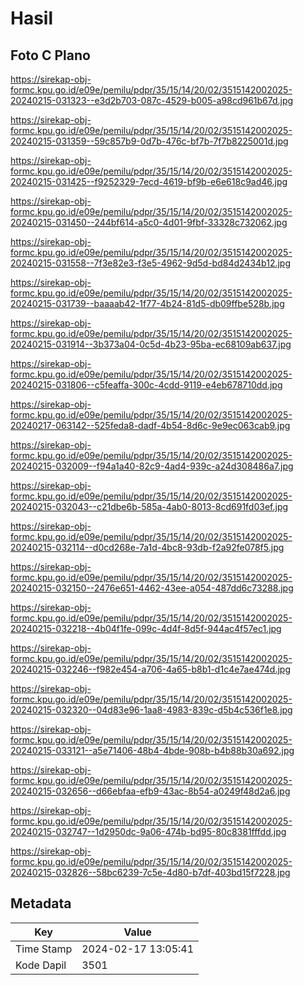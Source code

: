 # Hasil

## Foto C Plano

https://sirekap-obj-formc.kpu.go.id/e09e/pemilu/pdpr/35/15/14/20/02/3515142002025-20240215-031323--e3d2b703-087c-4529-b005-a98cd961b67d.jpg

https://sirekap-obj-formc.kpu.go.id/e09e/pemilu/pdpr/35/15/14/20/02/3515142002025-20240215-031359--59c857b9-0d7b-476c-bf7b-7f7b8225001d.jpg

https://sirekap-obj-formc.kpu.go.id/e09e/pemilu/pdpr/35/15/14/20/02/3515142002025-20240215-031425--f9252329-7ecd-4619-bf9b-e6e618c9ad46.jpg

https://sirekap-obj-formc.kpu.go.id/e09e/pemilu/pdpr/35/15/14/20/02/3515142002025-20240215-031450--244bf614-a5c0-4d01-9fbf-33328c732062.jpg

https://sirekap-obj-formc.kpu.go.id/e09e/pemilu/pdpr/35/15/14/20/02/3515142002025-20240215-031558--7f3e82e3-f3e5-4962-9d5d-bd84d2434b12.jpg

https://sirekap-obj-formc.kpu.go.id/e09e/pemilu/pdpr/35/15/14/20/02/3515142002025-20240215-031739--baaaab42-1f77-4b24-81d5-db09ffbe528b.jpg

https://sirekap-obj-formc.kpu.go.id/e09e/pemilu/pdpr/35/15/14/20/02/3515142002025-20240215-031914--3b373a04-0c5d-4b23-95ba-ec68109ab637.jpg

https://sirekap-obj-formc.kpu.go.id/e09e/pemilu/pdpr/35/15/14/20/02/3515142002025-20240215-031806--c5feaffa-300c-4cdd-9119-e4eb678710dd.jpg

https://sirekap-obj-formc.kpu.go.id/e09e/pemilu/pdpr/35/15/14/20/02/3515142002025-20240217-063142--525feda8-dadf-4b54-8d6c-9e9ec063cab9.jpg

https://sirekap-obj-formc.kpu.go.id/e09e/pemilu/pdpr/35/15/14/20/02/3515142002025-20240215-032009--f94a1a40-82c9-4ad4-939c-a24d308486a7.jpg

https://sirekap-obj-formc.kpu.go.id/e09e/pemilu/pdpr/35/15/14/20/02/3515142002025-20240215-032043--c21dbe6b-585a-4ab0-8013-8cd691fd03ef.jpg

https://sirekap-obj-formc.kpu.go.id/e09e/pemilu/pdpr/35/15/14/20/02/3515142002025-20240215-032114--d0cd268e-7a1d-4bc8-93db-f2a92fe078f5.jpg

https://sirekap-obj-formc.kpu.go.id/e09e/pemilu/pdpr/35/15/14/20/02/3515142002025-20240215-032150--2476e651-4462-43ee-a054-487dd6c73288.jpg

https://sirekap-obj-formc.kpu.go.id/e09e/pemilu/pdpr/35/15/14/20/02/3515142002025-20240215-032218--4b04f1fe-099c-4d4f-8d5f-944ac4f57ec1.jpg

https://sirekap-obj-formc.kpu.go.id/e09e/pemilu/pdpr/35/15/14/20/02/3515142002025-20240215-032246--f982e454-a706-4a65-b8b1-d1c4e7ae474d.jpg

https://sirekap-obj-formc.kpu.go.id/e09e/pemilu/pdpr/35/15/14/20/02/3515142002025-20240215-032320--04d83e96-1aa8-4983-839c-d5b4c536f1e8.jpg

https://sirekap-obj-formc.kpu.go.id/e09e/pemilu/pdpr/35/15/14/20/02/3515142002025-20240215-033121--a5e71406-48b4-4bde-908b-b4b88b30a692.jpg

https://sirekap-obj-formc.kpu.go.id/e09e/pemilu/pdpr/35/15/14/20/02/3515142002025-20240215-032656--d66ebfaa-efb9-43ac-8b54-a0249f48d2a6.jpg

https://sirekap-obj-formc.kpu.go.id/e09e/pemilu/pdpr/35/15/14/20/02/3515142002025-20240215-032747--1d2950dc-9a06-474b-bd95-80c8381fffdd.jpg

https://sirekap-obj-formc.kpu.go.id/e09e/pemilu/pdpr/35/15/14/20/02/3515142002025-20240215-032826--58bc6239-7c5e-4d80-b7df-403bd15f7228.jpg


## Metadata

| Key        | Value               |
| ---------- | ------------------- |
| Time Stamp | 2024-02-17 13:05:41 |
| Kode Dapil | 3501                |



